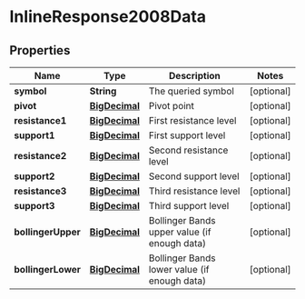 # InlineResponse2008Data

## Properties
Name | Type | Description | Notes
------------ | ------------- | ------------- | -------------
**symbol** | **String** | The queried symbol |  [optional]
**pivot** | [**BigDecimal**](BigDecimal.md) | Pivot point |  [optional]
**resistance1** | [**BigDecimal**](BigDecimal.md) | First resistance level |  [optional]
**support1** | [**BigDecimal**](BigDecimal.md) | First support level |  [optional]
**resistance2** | [**BigDecimal**](BigDecimal.md) | Second resistance level |  [optional]
**support2** | [**BigDecimal**](BigDecimal.md) | Second support level |  [optional]
**resistance3** | [**BigDecimal**](BigDecimal.md) | Third resistance level |  [optional]
**support3** | [**BigDecimal**](BigDecimal.md) | Third support level |  [optional]
**bollingerUpper** | [**BigDecimal**](BigDecimal.md) | Bollinger Bands upper value (if enough data) |  [optional]
**bollingerLower** | [**BigDecimal**](BigDecimal.md) | Bollinger Bands lower value (if enough data) |  [optional]
